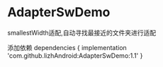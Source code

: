 # AdapterSwDemo
smallestWidth适配,自动寻找最接近的文件夹进行适配

添加依赖
	dependencies {
	        implementation 'com.github.lizhAndroid:AdapterSwDemo:1.1'
	}
